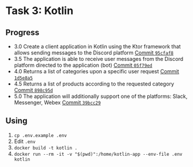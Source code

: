 # Task 3: Kotlin


## Progress

- 3.0 Create a client application in Kotlin using the Ktor framework that allows sending messages to the Discord platform [Commit `95cfaf8`](https://github.com/vkazakevich/ebiznes/commit/95cfaf83fce5f6123a60b4fa97a5ef5d4aad2900)
- 3.5 The application is able to receive user messages from the Discord platform directed to the application (bot) [Commit `05f79ed`](https://github.com/vkazakevich/ebiznes/commit/05f79edd5b9d76ec748e87909a66cc2b3332ea93)
- 4.0 Returns a list of categories upon a specific user request [Commit `1d5e8a5`](https://github.com/vkazakevich/ebiznes/commit/1d5e8a5286368b8a857493194d6debb6dfc2f5d9)
- 4.5 Returns a list of products according to the requested category [Commit `898c95d`](https://github.com/vkazakevich/ebiznes/commit/898c95db5dbd7f7eec561d96714a75511b67d2a5)
- 5.0 The application will additionally support one of the platforms: Slack, Messenger, Webex [Commit `39bcc29`](https://github.com/vkazakevich/ebiznes/commit/39bcc29aa963e467f1519f02aaa0a3364a707a57)

## Using

1. `cp .env.example .env`
2. Edit `.env`
3. `docker build -t kotlin .`
4. `docker run --rm -it -v "$(pwd)":/home/kotlin-app --env-file .env kotlin`